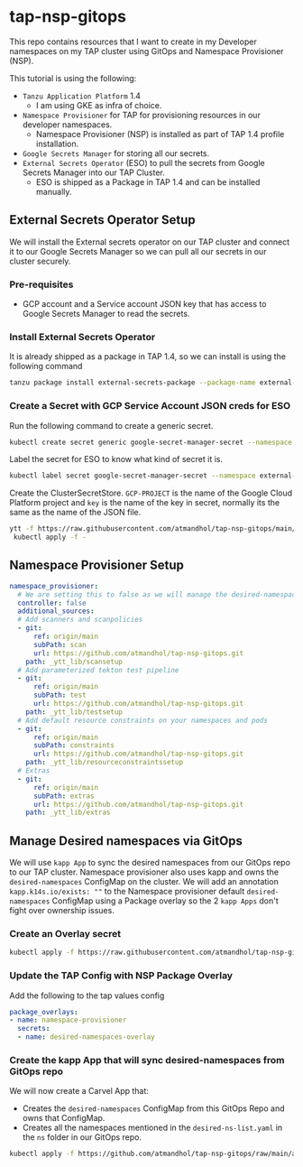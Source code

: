 # tap-nsp-gitops
This repo contains resources that I want to create in my Developer namespaces on my TAP cluster using GitOps and Namespace Provisioner (NSP).

This tutorial is using the following:
- `Tanzu Application Platform` 1.4
  - I am using GKE as infra of choice.
- `Namespace Provisioner` for TAP for provisioning resources in our developer namespaces.
  - Namespace Provisioner (NSP) is installed as part of TAP 1.4 profile installation.
- `Google Secrets Manager` for storing all our secrets.
- `External Secrets Operator` (ESO) to pull the secrets from Google Secrets Manager into our TAP Cluster.
  - ESO is shipped as a Package in TAP 1.4 and can be installed manually.

## External Secrets Operator Setup

We will install the External secrets operator on our TAP cluster and connect it to our Google Secrets Manager so we can pull all our secrets in our cluster securely.

### Pre-requisites
- GCP account and a Service account JSON key that has access to Google Secrets Manager to read the secrets.

### Install External Secrets Operator

It is already shipped as a package in TAP 1.4, so we can install is using the following command
```bash
tanzu package install external-secrets-package --package-name external-secrets.apps.tanzu.vmware.com --version 0.6.1+tap.2 --namespace tap-install
```

### Create a Secret with GCP Service Account JSON creds for ESO

Run the following command to create a generic secret.
```bash
kubectl create secret generic google-secret-manager-secret --namespace external-secrets --from-file ${PATH-TO-YOUR-JSON-FILE}
```

Label the secret for ESO to know what kind of secret it is.
```bash
kubectl label secret google-secret-manager-secret --namespace external-secrets type=gcpsm
```

Create the ClusterSecretStore. `GCP-PROJECT` is the name of the Google Cloud Platform project and `key` is the name of the key in secret, normally its the same as the name of the JSON file. 

```bash
ytt -f https://raw.githubusercontent.com/atmandhol/tap-nsp-gitops/main/tap/01-cluster-secret-store-gcp.yaml -v gcp_project=${GCP-PROJECT} -v key=$(kubectl get secret google-secret-manager-secret -n external-secrets -o json | jq -r .data | jq -r 'keys' | jq -r '.[0]') |
 kubectl apply -f -
```

## Namespace Provisioner Setup

```yaml
namespace_provisioner:
  # We are setting this to false as we will manage the desired-namespaces configmap using GitOps. All the namespaces we want to create and their params are in ns folder in the https://github.com/atmandhol/tap-nsp-gitops.git repo.
  controller: false
  additional_sources:
  # Add scanners and scanpolicies
  - git:
      ref: origin/main
      subPath: scan
      url: https://github.com/atmandhol/tap-nsp-gitops.git
    path: _ytt_lib/scansetup
  # Add parameterized tekton test pipeline
  - git:
      ref: origin/main
      subPath: test
      url: https://github.com/atmandhol/tap-nsp-gitops.git
    path: _ytt_lib/testsetup
  # Add default resource constraints on your namespaces and pods
  - git:
      ref: origin/main
      subPath: constraints
      url: https://github.com/atmandhol/tap-nsp-gitops.git
    path: _ytt_lib/resourceconstraintssetup
  # Extras
  - git:
      ref: origin/main
      subPath: extras
      url: https://github.com/atmandhol/tap-nsp-gitops.git
    path: _ytt_lib/extras
```

## Manage Desired namespaces via GitOps

We will use `kapp App` to sync the desired namespaces from our GitOps repo to our TAP cluster. Namespace provisioner also uses kapp and owns the `desired-namespaces` ConfigMap on the cluster. We will add an annotation `kapp.k14s.io/exists: ""` to the Namespace provisioner default `desired-namespaces` ConfigMap using a Package overlay so the 2 `kapp Apps` don't fight over ownership issues.

### Create an Overlay secret

```bash
kubectl apply -f https://raw.githubusercontent.com/atmandhol/tap-nsp-gitops/main/tap/02-desired-namespace-overlay.yaml
```
### Update the TAP Config with NSP Package Overlay

Add the following to the tap values config

```yaml
package_overlays:
- name: namespace-provisioner
  secrets:
  - name: desired-namespaces-overlay
```

### Create the kapp App that will sync desired-namespaces from GitOps repo

We will now create a Carvel App that:
- Creates the `desired-namespaces` ConfigMap from this GitOps Repo and owns that ConfigMap.
- Creates all the namespaces mentioned in the `desired-ns-list.yaml` in the `ns` folder in our GitOps repo.

```bash
kubectl apply -f https://github.com/atmandhol/tap-nsp-gitops/raw/main/apps/01-desired-namespaces-sync.yaml
```
